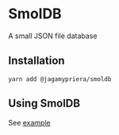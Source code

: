 # SmolDB

A small JSON file database

## Installation

`yarn add @jagamypriera/smoldb`

## Using SmolDB

See [example](https://github.com/jagamypriera/smoldb/tree/master/example)
